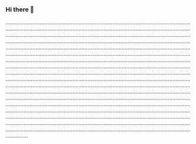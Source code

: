 ### Hi there 👋

.......................................................................................................................................................................................................................................................................................................................................................................................................................................................................................................................................................................................................................................................................................................................................................................................................................................................................................................................................................................................................................................................................................................................................................................................................................................................................................................................................................................................................................................................................................................................................................................................................................................................................................................................................................................................................................................................................................................................................................................................................................................................................................................................................................................................................................................................................................................................................